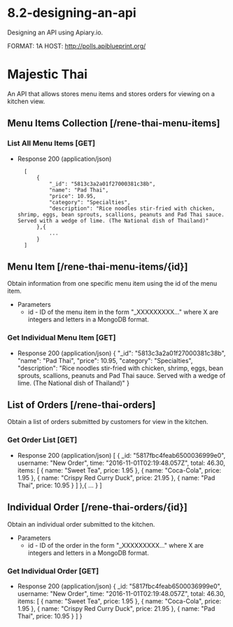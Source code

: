 # 8.2-designing-an-api
Designing an API using Apiary.io.

FORMAT: 1A
HOST: http://polls.apiblueprint.org/

# Majestic Thai

An API that allows stores menu items and stores orders for viewing on a kitchen view.

## Menu Items Collection [/rene-thai-menu-items]

### List All Menu Items [GET]

+ Response 200 (application/json)

        [
            {
                "_id": "5813c3a2a01f27000381c38b",
                "name": "Pad Thai",
                "price": 10.95,
                "category": "Specialties",
                "description": "Rice noodles stir-fried with chicken, shrimp, eggs, bean sprouts, scallions, peanuts and Pad Thai sauce. Served with a wedge of lime. (The National dish of Thailand)"
            },{
                ...
            }
        ]

## Menu Item [/rene-thai-menu-items/{id}]

Obtain information from one specific menu item using the id of the menu item.

+ Parameters
    + id - ID of the menu item in the form "_XXXXXXXXX..." where X are integers and letters in a MongoDB format.
### Get Individual Menu Item [GET]
+ Response 200 (application/json)
        {
            "_id": "5813c3a2a01f27000381c38b",
            "name": "Pad Thai",
            "price": 10.95,
            "category": "Specialties",
            "description": "Rice noodles stir-fried with chicken, shrimp, eggs, bean sprouts, scallions, peanuts and Pad Thai sauce. Served with a wedge of lime. (The National dish of Thailand)"
        }
## List of Orders [/rene-thai-orders]
Obtain a list of orders submitted by customers for view in the kitchen.
### Get Order List [GET]
+ Response 200 (application/json)
        [
            {
                _id: "5817fbc4feab6500036999e0",
                username: "New Order",
                time: "2016-11-01T02:19:48.057Z",
                total: 46.30,
                items: [
                    {
                    name: "Sweet Tea",
                    price: 1.95
                    },
                    {
                    name: "Coca-Cola",
                    price: 1.95
                    },
                    {
                    name: "Crispy Red Curry Duck",
                    price: 21.95
                    },
                    {
                    name: "Pad Thai",
                    price: 10.95
                    }
                ]
            },{
                ...
            }
        ]
        
## Individual Order [/rene-thai-orders/{id}]
Obtain an individual order submitted to the kitchen.
+ Parameters
    + id - ID of the order in the form "_XXXXXXXXX..." where X are integers and letters in a MongoDB format.
### Get Individual Order [GET]
+ Response 200 (application/json)
        {
            _id: "5817fbc4feab6500036999e0",
            username: "New Order",
            time: "2016-11-01T02:19:48.057Z",
            total: 46.30,
            items: [
                {
                name: "Sweet Tea",
                price: 1.95
                },
                {
                name: "Coca-Cola",
                price: 1.95
                },
                {
                name: "Crispy Red Curry Duck",
                price: 21.95
                },
                {
                name: "Pad Thai",
                price: 10.95
                }
            ]
        }
